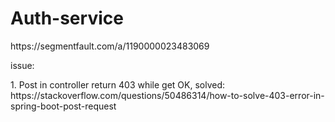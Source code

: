 # Auth-service

<p>https://segmentfault.com/a/1190000023483069</p>

<p>issue:</p>
<p>1. Post in controller return 403 while get OK, solved: https://stackoverflow.com/questions/50486314/how-to-solve-403-error-in-spring-boot-post-request</p>

